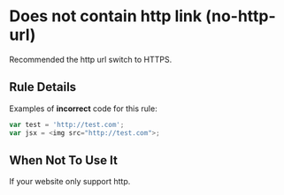 # Does not contain http link (no-http-url)

Recommended the http url switch to HTTPS.

## Rule Details

Examples of **incorrect** code for this rule:

```js
var test = 'http://test.com';
var jsx = <img src="http://test.com">;
```

## When Not To Use It

If your website only support http.
